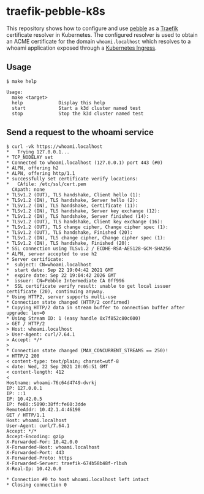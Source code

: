 # traefik-pebble-k8s

This repository shows how to configure and use [pebble](https://github.com/letsencrypt/pebble#readme) as a [Traefik](https://github.com/traefik/traefik#readme) certificate resolver in Kubernetes.
The configured resolver is used to obtain an ACME certificate for the domain `whoami.localhost` which resolves to a whoami application exposed through a [Kubernetes Ingress](https://kubernetes.io/docs/concepts/services-networking/ingress/). 

## Usage

```shell
$ make help

Usage:
  make <target>
  help             Display this help
  start            Start a k3d cluster named test
  stop             Stop the k3d cluster named test
```

## Send a request to the whoami service

```shell
$ curl -vk https://whoami.localhost
*   Trying 127.0.0.1...
* TCP_NODELAY set
* Connected to whoami.localhost (127.0.0.1) port 443 (#0)
* ALPN, offering h2
* ALPN, offering http/1.1
* successfully set certificate verify locations:
*   CAfile: /etc/ssl/cert.pem
  CApath: none
* TLSv1.2 (OUT), TLS handshake, Client hello (1):
* TLSv1.2 (IN), TLS handshake, Server hello (2):
* TLSv1.2 (IN), TLS handshake, Certificate (11):
* TLSv1.2 (IN), TLS handshake, Server key exchange (12):
* TLSv1.2 (IN), TLS handshake, Server finished (14):
* TLSv1.2 (OUT), TLS handshake, Client key exchange (16):
* TLSv1.2 (OUT), TLS change cipher, Change cipher spec (1):
* TLSv1.2 (OUT), TLS handshake, Finished (20):
* TLSv1.2 (IN), TLS change cipher, Change cipher spec (1):
* TLSv1.2 (IN), TLS handshake, Finished (20):
* SSL connection using TLSv1.2 / ECDHE-RSA-AES128-GCM-SHA256
* ALPN, server accepted to use h2
* Server certificate:
*  subject: CN=whoami.localhost
*  start date: Sep 22 19:04:42 2021 GMT
*  expire date: Sep 22 19:04:42 2026 GMT
*  issuer: CN=Pebble Intermediate CA 0ff996
*  SSL certificate verify result: unable to get local issuer certificate (20), continuing anyway.
* Using HTTP2, server supports multi-use
* Connection state changed (HTTP/2 confirmed)
* Copying HTTP/2 data in stream buffer to connection buffer after upgrade: len=0
* Using Stream ID: 1 (easy handle 0x7f852c80c600)
> GET / HTTP/2
> Host: whoami.localhost
> User-Agent: curl/7.64.1
> Accept: */*
>
* Connection state changed (MAX_CONCURRENT_STREAMS == 250)!
< HTTP/2 200
< content-type: text/plain; charset=utf-8
< date: Wed, 22 Sep 2021 20:05:51 GMT
< content-length: 412
<
Hostname: whoami-76c64d4749-dvrkj
IP: 127.0.0.1
IP: ::1
IP: 10.42.0.5
IP: fe80::5090:38ff:fe60:3dde
RemoteAddr: 10.42.1.4:46198
GET / HTTP/1.1
Host: whoami.localhost
User-Agent: curl/7.64.1
Accept: */*
Accept-Encoding: gzip
X-Forwarded-For: 10.42.0.0
X-Forwarded-Host: whoami.localhost
X-Forwarded-Port: 443
X-Forwarded-Proto: https
X-Forwarded-Server: traefik-674b58b48f-rlbxh
X-Real-Ip: 10.42.0.0

* Connection #0 to host whoami.localhost left intact
* Closing connection 0 
```

